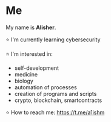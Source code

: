 # Me                                                                                                                                                                                                                        
My name is **Alisher**.                                                                                                                                                                                                           
                                                                                                                                                                                                                              
⭐️ I'm currently learning cybersecurity                                                                                                                                                                                       
                                                                                                                                                                                                                               
⭐️ I'm interested in:                                                                                                                                                                                                         
- self-development                                                                                                                                                                                                      
- medicine                                                                                                                                                                                                                                                                              
- biology                                                                                                                                                                                                               
- automation of processes                                                                                                                                                                                               
- creation of programs and scripts                                                                                                                                                                                      
- crypto, blockchain, smartcontracts                                                                                                                                                                                    
                                                                                                                                                                                                                                
⭐️ How to reach me: https://t.me/a1ishm                                                                                                                                                                                       
                                                                                                                                                                                                                                 
